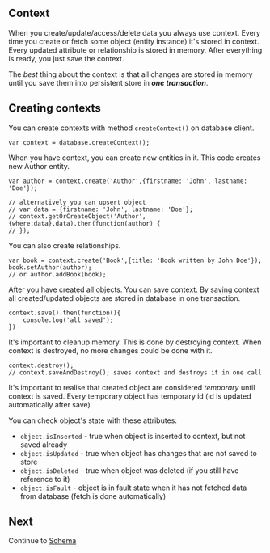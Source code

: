 ## Context

When you create/update/access/delete data you always use context. Every time you create or fetch some object (entity instance) it's stored in context. Every updated attribute or relationship is stored in memory. After everything is ready, you just save the context.

The *best* thing about the context is that all changes are stored in memory until you save them into persistent store in ***one transaction***.


## Creating contexts

You can create contexts with method `createContext()` on database client.

```
var context = database.createContext();
```

When you have context, you can create new entities in it. This code creates new Author entity. 

```
var author = context.create('Author',{firstname: 'John', lastname: 'Doe'});

// alternatively you can upsert object
// var data = {firstname: 'John', lastname: 'Doe'};
// context.getOrCreateObject('Author',{where:data},data).then(function(author) {
// });
```

You can also create relationships.

```
var book = context.create('Book',{title: 'Book written by John Doe'});
book.setAuthor(author);
// or author.addBook(book);
```

After you have created all objects. You can save context. By saving context all created/updated objects are stored in database in one transaction.

```
context.save().then(function(){
    console.log('all saved');
})
```

It's important to cleanup memory. This is done by destroying context. When context is destroyed, no more changes could be done with it.

```
context.destroy();
// context.saveAndDestroy(); saves context and destroys it in one call
```


It's important to realise that created object are considered *temporary* until context is saved. Every temporary object has temporary id (id is updated automatically after save).

You can check object's state with these attributes:

- `object.isInserted` - true when object is inserted to context, but not saved already
- `object.isUpdated` - true when object has changes that are not saved to store
- `object.isDeleted` - true when object was deleted (if you still have reference to it)
- `object.isFault` - object is in fault state when it has not fetched data from database (fetch is done automatically)

## Next

Continue to [Schema](schema.md)